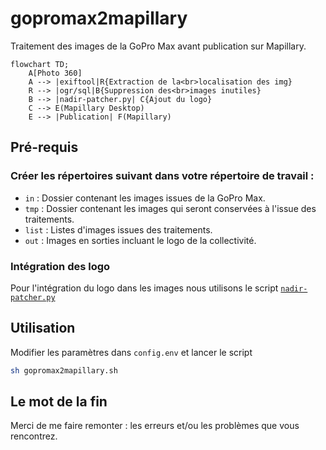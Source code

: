 # gopromax2mapillary

Traitement des images de la GoPro Max avant publication sur Mapillary.

```mermaid
flowchart TD;
    A[Photo 360]
    A --> |exiftool|R{Extraction de la<br>localisation des img}
    R --> |ogr/sql|B{Suppression des<br>images inutiles}
    B --> |nadir-patcher.py| C{Ajout du logo}
    C --> E(Mapillary Desktop)
    E --> |Publication| F(Mapillary)
```

## Pré-requis

### Créer les répertoires suivant dans votre répertoire de travail :

- `in` : Dossier contenant les images issues de la GoPro Max.
- `tmp` : Dossier contenant les images qui seront conservées à l'issue des traitements.
- `list` : Listes d'images issues des traitements.
- `out` : Images en sorties incluant le logo de la collectivité.

### Intégration des logo 

Pour l'intégration du logo dans les images nous utilisons le script [`nadir-patcher.py`](https://github.com/trek-view/nadir-patcher)

## Utilisation

Modifier les paramètres dans ```config.env``` et lancer le script

```bash
sh gopromax2mapillary.sh
```

## Le mot de la fin

Merci de me faire remonter : les erreurs et/ou les problèmes que vous rencontrez.
